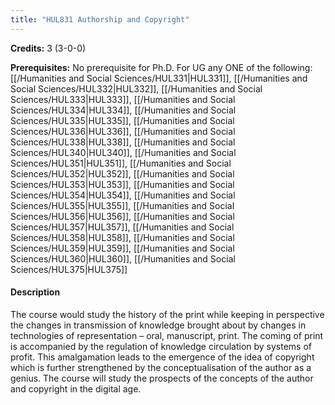 ```yaml
---
title: "HUL831 Authorship and Copyright"
---
```

**Credits:** 3 (3-0-0)

**Prerequisites:** No prerequisite for Ph.D. For UG any ONE of the following: [[/Humanities and Social Sciences/HUL331|HUL331]], [[/Humanities and Social Sciences/HUL332|HUL332]], [[/Humanities and Social Sciences/HUL333|HUL333]], [[/Humanities and Social Sciences/HUL334|HUL334]], [[/Humanities and Social Sciences/HUL335|HUL335]], [[/Humanities and Social Sciences/HUL336|HUL336]], [[/Humanities and Social Sciences/HUL338|HUL338]], [[/Humanities and Social Sciences/HUL340|HUL340]], [[/Humanities and Social Sciences/HUL351|HUL351]], [[/Humanities and Social Sciences/HUL352|HUL352]], [[/Humanities and Social Sciences/HUL353|HUL353]], [[/Humanities and Social Sciences/HUL354|HUL354]], [[/Humanities and Social Sciences/HUL355|HUL355]], [[/Humanities and Social Sciences/HUL356|HUL356]], [[/Humanities and Social Sciences/HUL357|HUL357]], [[/Humanities and Social Sciences/HUL358|HUL358]], [[/Humanities and Social Sciences/HUL359|HUL359]], [[/Humanities and Social Sciences/HUL360|HUL360]], [[/Humanities and Social Sciences/HUL375|HUL375]]

#### Description
The course would study the history of the print while keeping in perspective the changes in transmission of knowledge brought about by changes in technologies of representation – oral, manuscript, print. The coming of print is accompanied by the regulation of knowledge circulation by systems of profit. This amalgamation leads to the emergence of the idea of copyright which is further strengthened by the conceptualisation of the author as a genius. The course will study the prospects of the concepts of the author and copyright in the digital age.